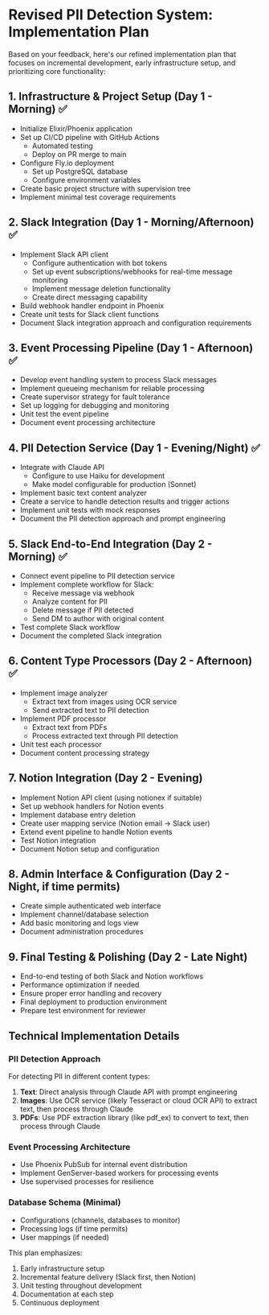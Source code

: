 # Revised PII Detection System: Implementation Plan

Based on your feedback, here's our refined implementation plan that focuses on incremental development, early infrastructure setup, and prioritizing core functionality:

## 1. Infrastructure & Project Setup (Day 1 - Morning) ✅
- Initialize Elixir/Phoenix application
- Set up CI/CD pipeline with GitHub Actions
  - Automated testing
  - Deploy on PR merge to main
- Configure Fly.io deployment
  - Set up PostgreSQL database
  - Configure environment variables
- Create basic project structure with supervision tree
- Implement minimal test coverage requirements

## 2. Slack Integration (Day 1 - Morning/Afternoon) ✅
- Implement Slack API client
  - Configure authentication with bot tokens
  - Set up event subscriptions/webhooks for real-time message monitoring
  - Implement message deletion functionality
  - Create direct messaging capability
- Build webhook handler endpoint in Phoenix
- Create unit tests for Slack client functions
- Document Slack integration approach and configuration requirements

## 3. Event Processing Pipeline (Day 1 - Afternoon) ✅
- Develop event handling system to process Slack messages
- Implement queueing mechanism for reliable processing
- Create supervisor strategy for fault tolerance
- Set up logging for debugging and monitoring
- Unit test the event pipeline
- Document event processing architecture

## 4. PII Detection Service (Day 1 - Evening/Night) ✅
- Integrate with Claude API
  - Configure to use Haiku for development
  - Make model configurable for production (Sonnet)
- Implement basic text content analyzer
- Create a service to handle detection results and trigger actions
- Implement unit tests with mock responses
- Document the PII detection approach and prompt engineering

## 5. Slack End-to-End Integration (Day 2 - Morning) ✅
- Connect event pipeline to PII detection service 
- Implement complete workflow for Slack:
  - Receive message via webhook
  - Analyze content for PII
  - Delete message if PII detected
  - Send DM to author with original content
- Test complete Slack workflow
- Document the completed Slack integration

## 6. Content Type Processors (Day 2 - Afternoon) ✅
- Implement image analyzer 
  - Extract text from images using OCR service
  - Send extracted text to PII detection
- Implement PDF processor
  - Extract text from PDFs
  - Process extracted text through PII detection
- Unit test each processor
- Document content processing strategy

## 7. Notion Integration (Day 2 - Evening)
- Implement Notion API client (using notionex if suitable)
- Set up webhook handlers for Notion events
- Implement database entry deletion
- Create user mapping service (Notion email → Slack user)
- Extend event pipeline to handle Notion events
- Test Notion integration
- Document Notion setup and configuration

## 8. Admin Interface & Configuration (Day 2 - Night, if time permits)
- Create simple authenticated web interface
- Implement channel/database selection
- Add basic monitoring and logs view
- Document administration procedures

## 9. Final Testing & Polishing (Day 2 - Late Night)
- End-to-end testing of both Slack and Notion workflows
- Performance optimization if needed
- Ensure proper error handling and recovery
- Final deployment to production environment
- Prepare test environment for reviewer

## Technical Implementation Details

### PII Detection Approach
For detecting PII in different content types:
1. **Text**: Direct analysis through Claude API with prompt engineering
2. **Images**: Use OCR service (likely Tesseract or cloud OCR API) to extract text, then process through Claude
3. **PDFs**: Use PDF extraction library (like pdf_ex) to convert to text, then process through Claude

### Event Processing Architecture
- Use Phoenix PubSub for internal event distribution
- Implement GenServer-based workers for processing events
- Use supervised processes for resilience

### Database Schema (Minimal)
- Configurations (channels, databases to monitor)
- Processing logs (if time permits)
- User mappings (if needed)

This plan emphasizes:
1. Early infrastructure setup
2. Incremental feature delivery (Slack first, then Notion)
3. Unit testing throughout development
4. Documentation at each step
5. Continuous deployment